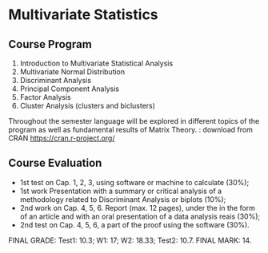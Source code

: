 # Multivariate Statistics

## Course Program

1. Introduction to Multivariate Statistical Analysis
2. Multivariate Normal Distribution
3. Discriminant Analysis
4. Principal Component Analysis
5. Factor Analysis
6. Cluster Analysis (clusters and biclusters)

Throughout the semester language will be explored in different topics
of the program as well as fundamental results of Matrix Theory.
: download from CRAN https://cran.r-project.org/


## Course Evaluation

- 1st test on Cap. 1, 2, 3, using software or machine to calculate (30%);
- 1st work Presentation with a summary or critical analysis of a methodology related to Discriminant Analysis or biplots (10%);
- 2nd work on Cap. 4, 5, 6. Report (max. 12 pages), under the in the form of an article and with an oral presentation of a data analysis
reais (30%);
- 2nd test on Cap. 4, 5, 6, a part of the proof using the software (30%).

FINAL GRADE: Test1: 10.3; W1: 17; W2: 18.33; Test2: 10.7. FINAL MARK: 14.
